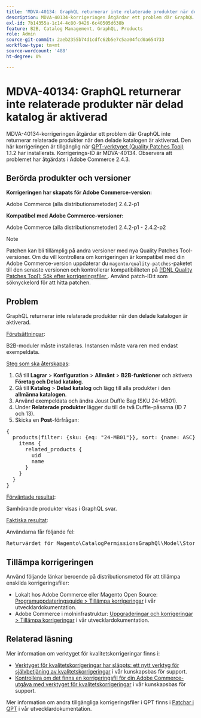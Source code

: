 ```yaml
---
title: 'MDVA-40134: GraphQL returnerar inte relaterade produkter när delad katalog är aktiverad'
description: MDVA-40134-korrigeringen åtgärdar ett problem där GraphQL inte returnerar relaterade produkter när den delade katalogen är aktiverad. Den här korrigeringen är tillgänglig när [QPT-verktyget (Quality Patches Tool)](/help/announcements/adobe-commerce-announcements/magento-quality-patches-released-new-tool-to-self-serve-quality-patches.md) 1.1.2 är installerat. Korrigerings-ID är MDVA-40134. Observera att problemet har åtgärdats i Adobe Commerce 2.4.3.
exl-id: 7b14355a-1c14-4c80-9426-6c40505d638b
feature: B2B, Catalog Management, GraphQL, Products
role: Admin
source-git-commit: 2aeb2355b74d1cdfc62b5e7c5aa04fcd0a654733
workflow-type: tm+mt
source-wordcount: '488'
ht-degree: 0%

---
```


# MDVA-40134: GraphQL returnerar inte relaterade produkter när delad katalog är aktiverad

MDVA-40134-korrigeringen åtgärdar ett problem där GraphQL inte returnerar relaterade produkter när den delade katalogen är aktiverad. Den här korrigeringen är tillgänglig när [QPT-verktyget (Quality Patches Tool)](/help/announcements/adobe-commerce-announcements/magento-quality-patches-released-new-tool-to-self-serve-quality-patches.md) 1.1.2 har installerats. Korrigerings-ID är MDVA-40134. Observera att problemet har åtgärdats i Adobe Commerce 2.4.3.

## Berörda produkter och versioner

**Korrigeringen har skapats för Adobe Commerce-version:**

Adobe Commerce (alla distributionsmetoder) 2.4.2-p1

**Kompatibel med Adobe Commerce-versioner:**

Adobe Commerce (alla distributionsmetoder) 2.4.2-p1 - 2.4.2-p2

>[!NOTE]
>
>Patchen kan bli tillämplig på andra versioner med nya Quality Patches Tool-versioner. Om du vill kontrollera om korrigeringen är kompatibel med din Adobe Commerce-version uppdaterar du `magento/quality-patches`-paketet till den senaste versionen och kontrollerar kompatibiliteten på [[!DNL Quality Patches Tool]: Sök efter korrigeringsfiler ](https://experienceleague.adobe.com/tools/commerce-quality-patches/index.html). Använd patch-ID:t som söknyckelord för att hitta patchen.

## Problem

GraphQL returnerar inte relaterade produkter när den delade katalogen är aktiverad.

<u>Förutsättningar</u>:

B2B-moduler måste installeras.
Instansen måste vara ren med endast exempeldata.

<u>Steg som ska återskapas</u>:

1. Gå till **Lagrar** > **Konfiguration** > **Allmänt** > **B2B-funktioner** och aktivera **Företag och Delad katalog**.
1. Gå till **Katalog** > **Delad katalog** och lägg till alla produkter i den **allmänna katalogen**.
1. Använd exempeldata och ändra Joust Duffle Bag (SKU 24-MB01).
1. Under **Relaterade produkter** lägger du till de två Duffle-påsarna (ID 7 och 13).
1. Skicka en **Post**-förfrågan:

<pre>&lbrace;
  products(filter: {sku: {eq: "24-MB01"}}, sort: {name: ASC}) &lbrace;
    items &lbrace;
      related_products &lbrace;
        uid
        name
      &rbrace;
    &rbrace;
  &rbrace;
&rbrace;</pre>

<u>Förväntade resultat</u>:

Samhörande produkter visas i GraphQL svar.

<u>Faktiska resultat</u>:

Användarna får följande fel:

<pre>Returvärdet för Magento\CatalogPermissionsGraphQl\Model\Store\StoreProcessor::getStoreId() måste vara av typen int, null returnerade &lbrace;"exception":"[object] (GraphQL\\Error\\Error(code: 0): Returvärdet för Magento\\CatalogPermissionsGraphQl\\Model\\Store\\StoreProcessor::getStoreId() måste vara av typen int, null returnerat </pre>

## Tillämpa korrigeringen

Använd följande länkar beroende på distributionsmetod för att tillämpa enskilda korrigeringsfiler:

* Lokalt hos Adobe Commerce eller Magento Open Source: [Programuppdateringsguide > Tillämpa korrigeringar](https://experienceleague.adobe.com/en/docs/commerce-operations/tools/quality-patches-tool/usage) i vår utvecklardokumentation.
* Adobe Commerce i molninfrastruktur: [Uppgraderingar och korrigeringar > Tillämpa korrigeringar](https://experienceleague.adobe.com/en/docs/commerce-cloud-service/user-guide/develop/upgrade/apply-patches) i vår utvecklardokumentation.

## Relaterad läsning

Mer information om verktyget för kvalitetskorrigeringar finns i:

* [Verktyget för kvalitetskorrigeringar har släppts: ett nytt verktyg för självbetjäning av kvalitetskorrigeringar](/help/announcements/adobe-commerce-announcements/magento-quality-patches-released-new-tool-to-self-serve-quality-patches.md) i vår kunskapsbas för support.
* [Kontrollera om det finns en korrigeringsfil för din Adobe Commerce-utgåva med verktyget för kvalitetskorrigeringar](/help/support-tools/patches-available-in-qpt-tool/check-patch-for-magento-issue-with-magento-quality-patches.md) i vår kunskapsbas för support.

Mer information om andra tillgängliga korrigeringsfiler i QPT finns i [Patchar i QPT](https://experienceleague.adobe.com/tools/commerce-quality-patches/index.html) i vår utvecklardokumentation.
